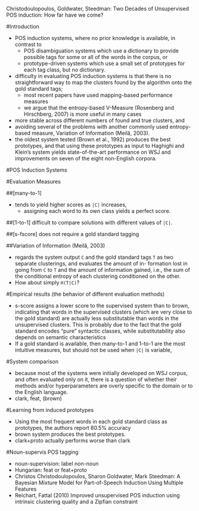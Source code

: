 Christodoulopoulos, Goldwater, Steedman:
Two Decades of Unsupervised POS induction: How far have we come?

#Introduction

* POS induction systems, where no prior knowledge is available, in contrast to 
  * POS disambiguation systems which use a dictionary to provide possible tags
    for some or all of the words in the corpus, or 
  * prototype-driven systems which use a small set of prototypes for each tag
    class, but no dictionary.
* difficulty in evaluating POS induction systems is that there is 
  no straightforward way to map the clusters found by the algorithm 
  onto the gold standard tags;
  * most recent papers have used mapping-based performance measures
  * we argue that the entropy-based V-Measure (Rosenberg and Hirschberg, 2007)
    is more useful in many cases 
* more stable across different numbers of found and true clusters, and 
* avoiding several of the problems with another commonly used entropy-based
  measure, Variation of Information (Meilă, 2003).
* the oldest system tested (Brown et al., 1992) produces the best prototypes,
  and that using these prototypes as input to Haghighi and Klein’s system
  yields state-of-the-art performance on WSJ and improvements on seven of the
  eight non-English corpora.

#POS Induction Systems

#Evaluation Measures

##[many-to-1] 

* tends to yield higher scores as `|C|` increases, 
  * assigning each word to its own class yields a perfect score.

##[1-to-1] difficult to compare solutions with different values of `|C|`.

##[s-fscore] does not require a gold standard tagging

##Variation of Information (Meilă, 2003) 

* regards the system output `C` and the gold standard tags `T` as two separate
  clusterings, and evaluates the amount of in- formation lost in going from `C`
  to `T` and the amount of information gained, i.e., the sum of the conditional
  entropy of each clustering conditioned on the other.
* How about simply `H(T|C)`?

#Empirical results (the behavior of different evaluation methods)

* s-score assigns a lower score to the supervised system than to brown,
  indicating that words in the supervised clusters (which are very close to the
  gold standard) are actually less substitutable than words in the unsupervised
  clusters. This is probably due to the fact that the gold standard encodes
  “pure” syntactic classes, while substitutability also depends on semantic
  characteristics
* If a gold standard is available, then many-to-1 and 1-to-1 are the most
  intuitive measures, but should not be used when `|C|` is variable,

#System comparison

* because most of the systems were initially developed on WSJ corpus, and often
  evaluated only on it, there is a question of whether their methods and/or
  hyperparameters are overly specific to the domain or to the English language.
* clark, feat, (brown)

#Learning from induced prototypes

* Using the most frequent words in each gold standard class as prototypes, the
  authors report 80.5% accuracy
* brown system produces the best prototypes.
* clark+proto actually performs worse than clark

#Noun-supervis POS tagging

* noun-supervision: label non-noun
* Hungarian: feat or feat+proto
* Christos Christodoulopoulos, Sharon Goldwater, Mark Steedman: 
  A Bayesian Mixture Model for Part-of-Speech Induction Using Multiple Features
* Reichart, Fattal (2010) 
  Improved unsupervised POS induction 
  using intrinsic clustering quality and a Zipfian constraint
